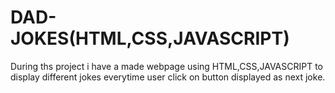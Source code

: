 # DAD-JOKES(HTML,CSS,JAVASCRIPT)
During ths project i have a made webpage using HTML,CSS,JAVASCRIPT to display different jokes everytime user click on button displayed as next joke.
